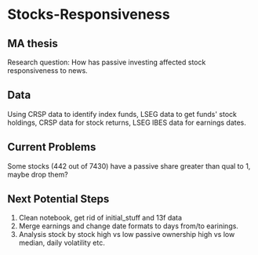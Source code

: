 # Stocks-Responsiveness
## MA thesis
Research question: How has passive investing affected stock responsiveness to news.

## Data
Using CRSP data to identify index funds, LSEG data to get funds' stock holdings, CRSP data for stock returns, LSEG IBES data for earnings dates.

## Current Problems
Some stocks (442 out of 7430) have a passive share greater than qual to 1, maybe drop them?

## Next Potential Steps
1. Clean notebook, get rid of initial_stuff and 13f data
2. Merge earnings and change date formats to days from/to earinings.
3. Analysis stock by stock high vs low passive ownership high vs low median, daily volatility etc.